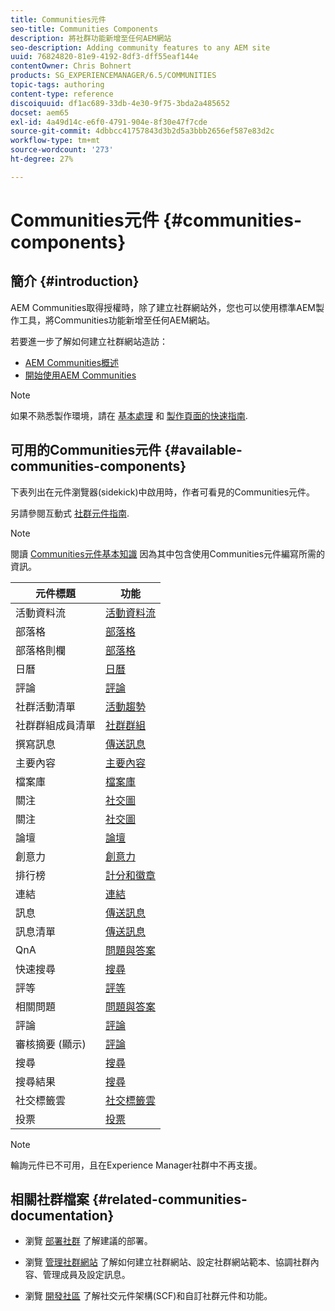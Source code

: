 ```yaml
---
title: Communities元件
seo-title: Communities Components
description: 將社群功能新增至任何AEM網站
seo-description: Adding community features to any AEM site
uuid: 76824820-81e9-4192-8df3-dff55eaf144e
contentOwner: Chris Bohnert
products: SG_EXPERIENCEMANAGER/6.5/COMMUNITIES
topic-tags: authoring
content-type: reference
discoiquuid: df1ac689-33db-4e30-9f75-3bda2a485652
docset: aem65
exl-id: 4a49d14c-e6f0-4791-904e-8f30e47f7cde
source-git-commit: 4dbbcc41757843d3b2d5a3bbb2656ef587e83d2c
workflow-type: tm+mt
source-wordcount: '273'
ht-degree: 27%

---
```


# Communities元件 {#communities-components}

## 簡介 {#introduction}

AEM Communities取得授權時，除了建立社群網站外，您也可以使用標準AEM製作工具，將Communities功能新增至任何AEM網站。

若要進一步了解如何建立社群網站造訪：

* [AEM Communities概述](/help/communities/overview.md)
* [開始使用AEM Communities](/help/communities/getting-started.md)

>[!NOTE]
>
>如果不熟悉製作環境，請在 [基本處理](/help/sites-authoring/basic-handling.md) 和 [製作頁面的快速指南](/help/sites-authoring/qg-page-authoring.md).

## 可用的Communities元件 {#available-communities-components}

下表列出在元件瀏覽器(sidekick)中啟用時，作者可看見的Communities元件。

另請參閱互動式 [社群元件指南](/help/communities/components-guide.md).

>[!NOTE]
>
>閱讀 [Communities元件基本知識](/help/communities/basics.md) 因為其中包含使用Communities元件編寫所需的資訊。

| **元件標題** | **功能** |
|---|---|
| 活動資料流 | [活動資料流](/help/communities/activities.md) |
| 部落格 | [部落格](/help/communities/blog-feature.md) |
| 部落格則欄 | [部落格](/help/communities/blog-feature.md) |
| 日曆 | [日曆](/help/communities/calendar.md) |
| 評論 | [評論](/help/communities/comments.md) |
| 社群活動清單 | [活動趨勢](/help/communities/trends.md) |
| 社群群組成員清單 | [社群群組](/help/communities/creating-groups.md) |
| 撰寫訊息 | [傳送訊息](/help/communities/configure-messaging.md) |
| 主要內容 | [主要內容](/help/communities/featured.md) |
| 檔案庫 | [檔案庫](/help/communities/file-library.md) |
| 關注 | [社交圖](/help/communities/socialgraph.md) |
| 關注 | [社交圖](/help/communities/socialgraph.md) |
| 論壇 | [論壇](/help/communities/forum.md) |
| 創意力 | [創意力](/help/communities/ideation-feature.md) |
| 排行榜 | [計分和徽章](/help/communities/enabling-leaderboard.md) |
| 連結 | [連結](/help/communities/liking.md) |
| 訊息 | [傳送訊息](/help/communities/configure-messaging.md) |
| 訊息清單 | [傳送訊息](/help/communities/configure-messaging.md) |
| QnA | [問題與答案](/help/communities/working-with-qna.md) |
| 快速搜尋 | [搜尋](/help/communities/search.md) |
| 評等 | [評等](/help/communities/rating.md) |
| 相關問題 | [問題與答案](/help/communities/working-with-qna.md) |
| 評論 | [評論](/help/communities/reviews.md) |
| 審核摘要 (顯示) | [評論](/help/communities/reviews.md) |
| 搜尋 | [搜尋](/help/communities/search.md) |
| 搜尋結果 | [搜尋](/help/communities/search.md) |
| 社交標籤雲 | [社交標籤雲](/help/communities/tagcloud.md) |
| 投票 | [投票](/help/communities/voting.md) |

>[!NOTE]
>
>輪詢元件已不可用，且在Experience Manager社群中不再支援。

## 相關社群檔案 {#related-communities-documentation}

* 瀏覽 [部署社群](/help/communities/deploy-communities.md) 了解建議的部署。

* 瀏覽 [管理社群網站](/help/communities/administer-landing.md) 了解如何建立社群網站、設定社群網站範本、協調社群內容、管理成員及設定訊息。

* 瀏覽 [開發社區](/help/communities/communities.md) 了解社交元件架構(SCF)和自訂社群元件和功能。
